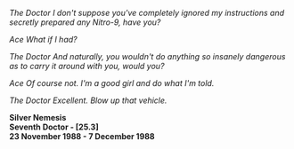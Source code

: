 _The Doctor_ _I don't suppose you've completely ignored my instructions and secretly prepared any Nitro-9, have you?_

_Ace_ _What if I had?_

_The Doctor_ _And naturally, you wouldn't do anything so insanely dangerous as to carry it around with you, would you?_

_Ace_ _Of course not. I'm a good girl and do what I'm told._

_The Doctor_ _Excellent. Blow up that vehicle._

**Silver Nemesis  
Seventh Doctor - [25.3]  
23 November 1988 - 7 December 1988**